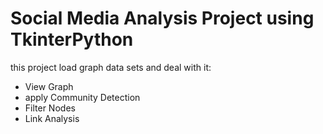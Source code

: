 # Social Media Analysis Project using TkinterPython
this project load graph data sets and deal with it:
- View Graph
- apply Community Detection
- Filter Nodes
- Link Analysis



